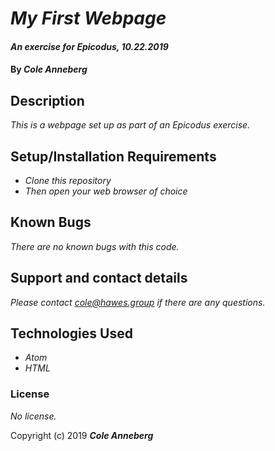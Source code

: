 # _My First Webpage_

#### _An exercise for Epicodus, 10.22.2019_

#### By _**Cole Anneberg**_

## Description

_This is a webpage set up as part of an Epicodus exercise._

## Setup/Installation Requirements

* _Clone this repository_
* _Then open your web browser of choice_

## Known Bugs

_There are no known bugs with this code._

## Support and contact details

_Please contact cole@hawes.group if there are any questions._

## Technologies Used

* _Atom_
* _HTML_

### License

*No license.*

Copyright (c) 2019 **_Cole Anneberg_**

